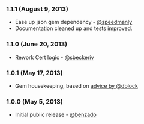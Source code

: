 ### 1.1.1 (August 9, 2013)

* Ease up json gem dependency - [@speedmanly]
* Documentation cleaned up and tests improved.

### 1.1.0 (June 20, 2013)

* Rework Cert logic - [@sbeckeriv]

### 1.0.1 (May 17, 2013)

* Gem housekeeping, based on [advice by @dblock](http://code.dblock.org/your-first-ruby-gem)

### 1.0.0 (May 5, 2013)

* Initial public release - [@benzado]

[@benzado]: http://github.com/benzado
[@sbeckeriv]: http://github.com/sbeckeriv
[@dblock]: http://github.com/dblock
[@speedmanly]: http://github.com/speedmanly
